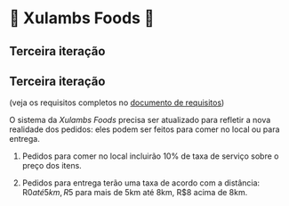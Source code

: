 ﻿# 🍕 Xulambs Foods 🍔

## Terceira iteração
## Terceira iteração
(veja os requisitos completos no [documento de requisitos](doc/requisitos.md))

O sistema da _Xulambs Foods_ precisa ser atualizado para refletir a nova realidade dos pedidos: eles podem ser feitos para comer no local ou para entrega. 

1. Pedidos para comer no local incluirão 10% de taxa de serviço sobre o preço dos itens.

1. Pedidos para entrega terão uma taxa de acordo com a distância: R$0 até 5km, R$5 para mais de 5km até 8km, R$8 acima de 8km.

